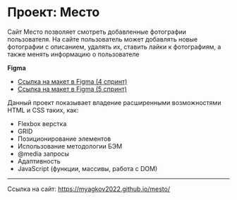 # Проект: Место
Сайт Место позволяет смотреть добавленные фотографии пользователя. На сайте пользователь может добавлять новые фотографии с описанием, удалять их, ставить лайки к фотографиям, а также менять информацию о пользователе 

**Figma**

* [Ссылка на макет в Figma (4 спринт)](https://www.figma.com/file/2cn9N9jSkmxD84oJik7xL7/JavaScript.-Sprint-4?node-id=0%3A1)
* [Ссылка на макет в Figma (5 спринт)](https://www.figma.com/file/4raYZiFDRURf5kHmYOupPd/JavaScript.-Sprint-5-(Copy)?node-id=50160%3A110&t=29P5bt3DYM8ucBY7-0)


Данный проект показывает владение расширенными возможностями HTML и CSS таких, как:
* Flexbox верстка
* GRID
* Позиционирование элементов
* Использование методологии БЭМ
* @media запросы
* Адаптивность 
* JavaScript (функции, массивы, работа с DOM)

***
Ссылка на сайт: https://myagkov2022.github.io/mesto/

